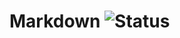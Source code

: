 # Markdown ![Status](https://github.com/repla-app/Markdown.replaplugin/actions/workflows/ci.yml/badge.svg)
